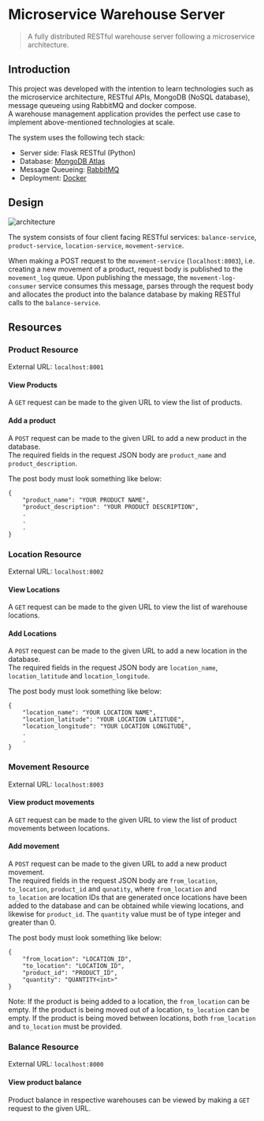 # Microservice Warehouse Server
> A fully distributed RESTful warehouse server following a microservice architecture.

## Introduction
This project was developed with the intention to learn technologies such as the microservice architecture, RESTful APIs, MongoDB (NoSQL database), message queueing using RabbitMQ and docker compose.\
A warehouse management application provides the perfect use case to implement above-mentioned technologies at scale.

The system uses the following tech stack:
- Server side: Flask RESTful (Python)
- Database: [MongoDB Atlas](https://www.mongodb.com/docs/atlas/)
- Message Queueing: [RabbitMQ](https://www.rabbitmq.com/)
- Deployment: [Docker](https://www.docker.com/)

## Design
![architecture](https://user-images.githubusercontent.com/45887110/169351624-cdfd4dcd-6fdd-45b3-9b75-530e3fba2117.jpg)


The system consists of four client facing RESTful services: `balance-service`, `product-service`, `location-service`, `movement-service`.

When making a POST request to the `movement-service` (`localhost:8003`), i.e. creating a new movement of a product, request body is published to the  `movement_log` queue.
Upon publishing the message, the `movement-log-consumer` service consumes this message, parses through the request body and allocates the product into the balance database by making RESTful calls to the `balance-service`.

## Resources

### Product Resource
External URL: `localhost:8001`
#### View Products
A `GET` request can be made to the given URL to view the list of products.

#### Add a product
A `POST` request can be made to the given URL to add a new product in the database.\
The required fields in the request JSON body are `product_name` and `product_description`.

The post body must look something like below:
```
{
    "product_name": "YOUR PRODUCT NAME",
    "product_description": "YOUR PRODUCT DESCRIPTION",
    .
    .
    .
}
```

### Location Resource
External URL: `localhost:8002`
#### View Locations
A `GET` request can be made to the given URL to view the list of warehouse locations.

#### Add Locations
A `POST` request can be made to the given URL to add a new location in the database.\
The required fields in the request JSON body are `location_name`, `location_latitude` and `location_longitude`.

The post body must look something like below:
```
{
    "location_name": "YOUR LOCATION NAME",
    "location_latitude": "YOUR LOCATION LATITUDE",
    "location_longitude": "YOUR LOCATION LONGITUDE",
    .
    .
}
```

### Movement Resource
External URL: `localhost:8003`
#### View product movements
A `GET` request can be made to the given URL to view the list of product movements between locations.

#### Add movement
A `POST` request can be made to the given URL to add a new product movement.\
The required fields in the request JSON body are `from_location`, `to_location`, `product_id` and `qunatity`,
where `from_location` and `to_location` are location IDs that are generated once locations have been added to the database and can be obtained while viewing locations,
and likewise for `product_id`. The `quantity` value must be of type integer and greater than 0.

The post body must look something like below:
```
{
    "from_location": "LOCATION_ID",
    "to_location": "LOCATION_ID",
    "product_id": "PRODUCT_ID",
    "quantity": "QUANTITY<int>"
}
```

Note: If the product is being added to a location, the `from_location` can be empty.
If the product is being moved out of a location, `to_location` can be empty.
If the product is being moved between locations, both `from_location` and `to_location` must be provided.

### Balance Resource
External URL: `localhost:8000`
#### View product balance
Product balance in respective warehouses can be viewed by making a `GET` request to the given URL.
